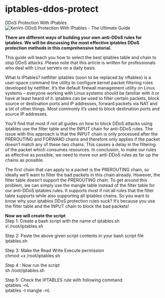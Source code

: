 # iptables-ddos-protect
DDoS Protection With IPtables
![XenVn-DDoS Protection With IPtables - The Ultimate Guide](https://github.com/xenvn/iptables-ddos-protect/assets/112816533/b1cbd3cd-c039-4d41-8d3a-8ab562524017)

**There are different ways of building your own anti-DDoS rules for iptables. We will be discussing the most effective iptables DDoS protection methods in this comprehensive tutorial.**

This guide will teach you how to select the best iptables table and chain to stop DDoS attacks.
Please note that this article is written for professionals who deal with Linux servers on a daily basis.

What Is IPtables?
netfilter iptables (soon to be replaced by nftables) is a user-space command line utility to configure kernel packet filtering rules developed by netfilter.
It’s the default firewall management utility on Linux systems – everyone working with Linux systems should be familiar with it or have at least heard of it.
iptables can be used to filter certain packets, block source or destination ports and IP addresses, forward packets via NAT and a lot of other things.
Most commonly it’s used to block destination ports and source IP addresses.

You’ll find that most if not all guides on how to block DDoS attacks using iptables use the filter table and the INPUT chain for anti-DDoS rules.
The issue with this approach is that the INPUT chain is only processed after the PREROUTING and FORWARD chains and therefore only applies if the packet doesn’t match any of these two chains.
This causes a delay in the filtering of the packet which consumes resources. In conclusion, to make our rules as effective as possible, we need to move our anti-DDoS rules as far up the chains as possible.

The first chain that can apply to a packet is the PREROUTING chain, so ideally we’ll want to filter the bad packets in this chain already.
However, the filter table doesn’t support the PREROUTING chain. To get around this problem, we can simply use the mangle table instead of the filter table for our anti-DDoS iptables rules.
It supports most if not all rules that the filter table supports while also supporting all iptables chains.
So you want to know why your iptables DDoS protection rules suck? It’s because you use the filter table and the INPUT chain to block the bad packets!

**Now we will create the script**\
Step 1: Create a bash script with the name of iptables.sh\
vi /root/iptables.sh

Step 2: Paste the above given script contents in your bash script file iptables.sh

Step 3: Make the Read Write Execute permission\
chmod +x /root/iptables.sh

Step 4 : Now run the script\
sh /root/iptables.sh

Step 5: Check the IPTABLES rule with following command\
iptables -nL\
iptables -t mangle -nL
